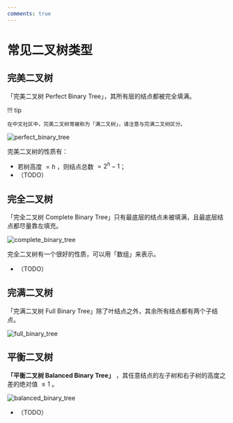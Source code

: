 ```yaml
---
comments: true
---
```


# 常见二叉树类型

## 完美二叉树

「完美二叉树 Perfect Binary Tree」，其所有层的结点都被完全填满。

!!! tip

    在中文社区中，完美二叉树常被称为「满二叉树」，请注意与完满二叉树区分。

![perfect_binary_tree](binary_tree_types.assets/perfect_binary_tree.png)

完美二叉树的性质有：

- 若树高度 $= h$ ，则结点总数 $= 2^h - 1$；
- （TODO）

## 完全二叉树

「完全二叉树 Complete Binary Tree」只有最底层的结点未被填满，且最底层结点都尽量靠左填充。

![complete_binary_tree](binary_tree_types.assets/complete_binary_tree.png)

完全二叉树有一个很好的性质，可以用「数组」来表示。

- （TODO）

## 完满二叉树

「完满二叉树 Full Binary Tree」除了叶结点之外，其余所有结点都有两个子结点。

![full_binary_tree](binary_tree_types.assets/full_binary_tree.png)

## 平衡二叉树

**「平衡二叉树 Balanced Binary Tree」** ，其任意结点的左子树和右子树的高度之差的绝对值 $\leq 1$ 。

![balanced_binary_tree](binary_tree_types.assets/balanced_binary_tree.png)

- （TODO）

